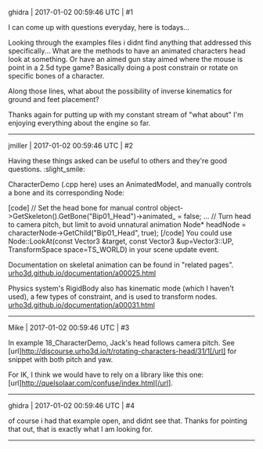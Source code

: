 ghidra | 2017-01-02 00:59:46 UTC | #1

I can come up with questions everyday, here is todays...

Looking through the examples files i didnt find anything that addressed this specifically...
What are the methods to have an animated characters head look at something. Or have an aimed gun stay aimed where the mouse is point in a 2.5d type game? Basically doing a post constrain or rotate on specific bones of a character.

Along those lines, what about the possibility of inverse kinematics for ground and feet placement?

Thanks again for putting up with my constant stream of "what about" I'm enjoying everything about the engine so far.

-------------------------

jmiller | 2017-01-02 00:59:46 UTC | #2

Having these things asked can be useful to others and they're good questions.  :slight_smile:

CharacterDemo (.cpp here) uses an AnimatedModel, and manually controls a bone and its corresponding Node:

[code]    // Set the head bone for manual control
    object->GetSkeleton().GetBone("Bip01_Head")->animated_ = false;
...
    // Turn head to camera pitch, but limit to avoid unnatural animation
    Node* headNode = characterNode->GetChild("Bip01_Head", true);
[/code]
You could use Node::LookAt(const Vector3 &target, const Vector3 &up=Vector3::UP, TransformSpace space=TS_WORLD)
in your scene update event.

Documentation on skeletal animation can be found in "related pages". [urho3d.github.io/documentation/a00025.html](http://urho3d.github.io/documentation/a00025.html)

Physics system's RigidBody also has kinematic mode (which I haven't used), a few types of constraint, and is used to transform nodes.
[urho3d.github.io/documentation/a00031.html](http://urho3d.github.io/documentation/a00031.html)

-------------------------

Mike | 2017-01-02 00:59:46 UTC | #3

In example 18_CharacterDemo, Jack's head follows camera pitch.
See [url]http://discourse.urho3d.io/t/rotating-characters-head/31/1[/url] for snippet with both pitch and yaw.

For IK, I think we would have to rely on a library like this one: [url]http://quelsolaar.com/confuse/index.html[/url].

-------------------------

ghidra | 2017-01-02 00:59:46 UTC | #4

of course i had that example open, and didnt see that.
Thanks for pointing that out, that is exactly what I am looking for.

-------------------------


